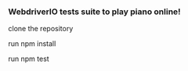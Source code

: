 ### WebdriverIO tests suite to play piano online!

clone the repository

run npm install

run npm test